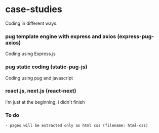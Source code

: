 # case-studies

Coding in different ways.

### pug template engine with express and axios (express-pug-axios)

Coding using Express.js

### pug static coding (static-pug-js)

Coding using pug and javascript

### react.js, next.js (react-next)

i'm just at the beginning, i didn't finish

### To do

    - pages will be extracted only as html css (filename: html-css)